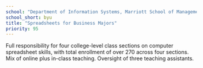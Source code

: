 ```yaml
---
school: "Department of Information Systems, Marriott School of Management, Brigham Young University"
school_short: byu
title: "Spreadsheets for Business Majors"
priority: 95
---
```


Full responsibility for four college-level class sections on computer spreadsheet skills,
with total enrollment of over 270 across four sections. Mix of online plus in-class
teaching. Oversight of three teaching assistants.

